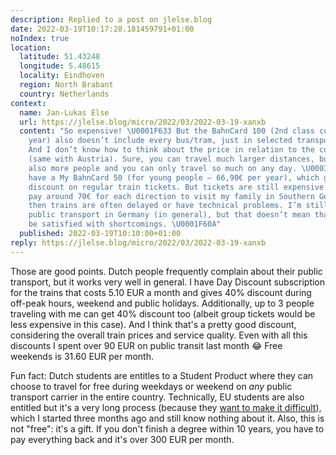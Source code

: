 ```yaml
---
description: Replied to a post on jlelse.blog
date: 2022-03-19T10:17:28.181459791+01:00
noIndex: true
location:
  latitude: 51.43248
  longitude: 5.48615
  locality: Eindhoven
  region: North Brabant
  country: Netherlands
context:
  name: Jan-Lukas Else
  url: https://jlelse.blog/micro/2022/03/2022-03-19-xanxb
  content: "So expensive! \U0001F633 But the BahnCard 100 (2nd class costs 4144€ per
    year) also doesn’t include every bus/tram, just in selected transport networks.
    And I don’t know how to think about the price in relation to the country size
    (same with Austria). Sure, you can travel much larger distances, but there are
    also more people and you can only travel so much on any day. \U0001F914 I currently
    have a My BahnCard 50 (for young people – 66,90€ per year), which gives me 50%
    discount on regular train tickets. But tickets are still expensive. I need to
    pay around 70€ for each direction to visit my family in Southern Germany. And
    then trains are often delayed or have technical problems. I’m still happy with
    public transport in Germany (in general), but that doesn’t mean that you should
    be satisfied with shortcomings. \U0001F60A"
  published: 2022-03-19T10:10:00+01:00
reply: https://jlelse.blog/micro/2022/03/2022-03-19-xanxb
---
```


Those are good points. Dutch people frequently complain about their public transport, but it works very well in general. I have Day Discount subscription for the trains that costs 5.10 EUR a month and gives 40% discount during off-peak hours, weekend and public holidays. Additionally, up to 3 people traveling with me can get 40% discount too (albeit group tickets would be less expensive in this case). And I think that's a pretty good discount, considering the overall train prices and service quality. Even with all this discounts I spent over 90 EUR on public transit last month 😂 Free weekends is 31.60 EUR per month.

Fun fact: Dutch students are entitles to a Student Product where they can choose to travel for free during weekdays or weekend on _any_ public transport carrier in the entire country. Technically, EU students are also entitled but it's a very long process (because they [want to make it difficult](https://www.avantadvocaten.nl/the-right-to-dutch-student-finance-of-eu-students-studying-in-the-netherlands/)), which I started three months ago and still know nothing about it. Also, this is not "free": it's a gift. If you don't finish a degree within 10 years, you have to pay everything back and it's over 300 EUR per month.
